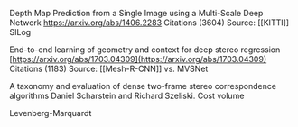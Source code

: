 

Depth Map Prediction from a Single Image using a Multi-Scale Deep Network
https://arxiv.org/abs/1406.2283
Citations (3604)
Source: [[KITTI]]
SILog

End-to-end learning of geometry and context for deep stereo regression
[https://arxiv.org/abs/1703.04309](https://arxiv.org/abs/1703.04309)
Citations (1183)
Source: [[Mesh-R-CNN]]
vs. MVSNet


A taxonomy and evaluation of dense two-frame stereo correspondence algorithms
Daniel Scharstein and Richard Szeliski.
Cost volume

Levenberg-Marquardt